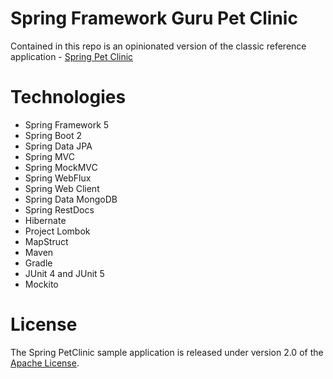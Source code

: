 # Spring Framework Guru Pet Clinic

Contained in this repo is an opinionated version of the classic reference application - [Spring Pet Clinic](https://github.com/spring-projects/spring-petclinic)

# Technologies

* Spring Framework 5
* Spring Boot 2
* Spring Data JPA
* Spring MVC
* Spring MockMVC
* Spring WebFlux
* Spring Web Client
* Spring Data MongoDB
* Spring RestDocs
* Hibernate
* Project Lombok
* MapStruct
* Maven
* Gradle
* JUnit 4 and JUnit 5
* Mockito

# License

The Spring PetClinic sample application is released under version 2.0 of the [Apache License](http://www.apache.org/licenses/LICENSE-2.0).
